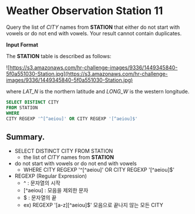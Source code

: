 # **Weather Observation Station 11**

Query the list of *CITY* names from **STATION** that either do not start with vowels or do not end with vowels. Your result cannot contain duplicates.

**Input Format**

The **STATION** table is described as follows:

![https://s3.amazonaws.com/hr-challenge-images/9336/1449345840-5f0a551030-Station.jpg](https://s3.amazonaws.com/hr-challenge-images/9336/1449345840-5f0a551030-Station.jpg)

where *LAT_N* is the northern latitude and *LONG_W* is the western longitude.

```sql
SELECT DISTINCT CITY
FROM STATION
WHERE 
CITY REGEXP '^[^aeiou]' OR CITY REGEXP '[^aeiou]$'
```

## Summary.

- SELECT DISTINCT CITY FROM STATION
    - the list of *CITY* names from **STATION**
- do not start with vowels or do not end with vowels
    - WHERE CITY REGEXP '^[^aeiou]' OR CITY REGEXP '[^aeiou]$'
- REGEXP (Regular Expression)
    - ^ : 문자열의 시작
    - [^aeiou] : 모음을 제외한 문자
    - $ : 문자열의 끝
    - ex) REGEXP '[a-z][^aeiou]$' 모음으로 끝나지 않는 모든 CITY
